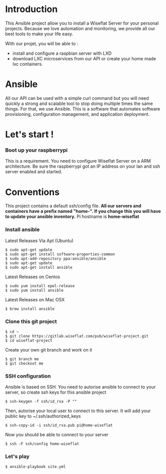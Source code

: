 # Introduction

This Ansible project allow you to install a Wiseflat Server for your personal projects.
Because we love automation and monitoring, we provide all our best tools to make your life easy.

With our projet, you will be able to :

- install and configure a raspbian server with LXD
- download LXC microservices from our API or create your home made lxc containers.

# Ansible

All our API can be used with a simple curl command but you will need quickly a strong and scalable tool to stop doing multiple times the same things. For that, we use Ansible. This is a software that automates software provisioning, configuration management, and application deployment. 

# Let's start !

### Boot up your raspberrypi

This is a requirement. You need to configure Wiseflat Server on a ARM architecture.
Be sure the raspberrypi got an IP address on your lan and ssh server enabled and started.

# Conventions

This project contains a default ssh/config file. 
**All our servers and containers have a prefix named "home-". If you change this you will have to update your ansible inventory.**
Pi hostname is **home-wiseflat**

### Install ansible

Latest Releases Via Apt (Ubuntu)
```
$ sudo apt-get update
$ sudo apt-get install software-properties-common
$ sudo apt-add-repository ppa:ansible/ansible
$ sudo apt-get update
$ sudo apt-get install ansible
```

Latest Releases on Centos
```
$ sudo yum install epel-release
$ sudo yum install ansible
```

Latest Releases on Mac OSX
```
$ brew install ansible
```

### Clone this git project

```
$ cd ~
$ git clone https://gitlab.wiseflat.com/pub/wiseflat-project.git
$ cd wiseflat-project
```

Create your own git branch and work on it

```
$ git branch me 
$ git checkout me
```

### SSH configuration

Ansible is based on SSH. You need to autorise ansible to connect to your server, so create ssh keys for this ansible project
```
$ ssh-keygen -f ssh/id_rsa -P ""
```
Then, autorise your local user to connect to this server. It will add your public key to ~/.ssh/authorized_keys
```
$ ssh-copy-id -i ssh/id_rsa.pub pi@home-wiseflat
```

Now you should be able to connect to your server
```
$ ssh -F ssh/config home-wiseflat
```

### Let's play

```
$ ansible-playbook site.yml
```